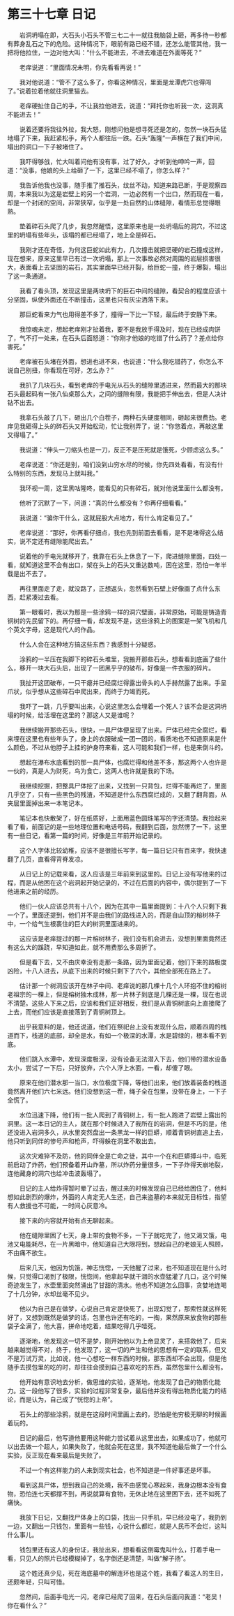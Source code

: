 # 第三十七章 日记


　　岩洞坍塌在即，大石头小石头不管三七二十一就往我脑袋上砸，再多待一秒都有葬身乱石之下的危险。这种情况下，眼前有路已经不错，还怎么能管其他，我一把将他拉住，一边对他大叫：“什么不能进去，不进去难道在外面等死？”

　　老痒说道：“里面情况未明，你先看看再说！”

　　我对他说道：“管不了这么多了，你看这种情况，里面是龙潭虎穴也得闯了。”说着拉着他就往洞里猫去。

　　老痒硬扯住自己的手，不让我拉他进去，说道：“拜托你也听我一次，这洞真不能进去！”

　　说着还要将我往外拉，我大怒，刚想问他是想寻死还是怎的，忽然一块石头猛地塌了下来，我赶紧松手，两个人都往后一跌。石头“轰隆”一声横在了我们中间，塌出的洞口一下子被堵住了。

　　我吓得够戗，忙大叫着问他有没有事，过了好久，才听到他呻吟一声，回道：“没事，他娘的头上给砸了一下，这里已经不塌了，你怎么样？”

　　我告诉他我也没事，随手推了推石头，纹丝不动，知道来路已断，于是观察四周，本来我以为这是岩壁上的另一个岩洞，一边必然有一个出口，然而现在一看，却是一个封闭的空间，非常狭窄，似乎是一处自然的山体缝隙，看情形总觉得眼熟。

　　垫着碎石头爬了几步，我忽然醒悟，这里原来也是一处坍塌后的洞穴，不过这里的坍塌有些年头，该塌的都已经塌了，地上全是碎石。

　　我刚才还在奇怪，为何这巨蛇如此有力，几次撞击就把坚硬的岩石撞成这样，现在想来，原来这里早已有过一次坍塌，那上一次事故必然对周围的岩层损害很大，表面看上去坚固的岩石，其实里面早已经开裂，给巨蛇一撞，终于爆裂，塌出了这一条通道。

　　我看了看头顶，发现这里是两块坍下的巨石中间的缝隙，看契合的程度应该十分坚固，纵使外面还在不断撞击，这里也只有灰尘洒落下来。

　　那巨蛇看来力气也用得差不多了，撞得一下比一下轻，最后终于安静下来。

　　我惊魂未定，想起老痒刚才扯着我，要不是我放手得及时，现在已经成肉饼了，气不打一处来，在石头后面怒道：“你刚才他娘的吃错了什么药了？差点给你害死。”

　　老痒被石头堵在外面，想进也进不来，也说道：“什么我吃错药了，你怎么不说自己别扭，你看现在可好，怎么办？”

　　我扒了几块石头，看到老痒的手电光从石头的缝隙里透进来，然而最大的那块石头最起码有一张八仙桌那么大，之间的缝隙有限，我能把手伸出去，但是人决计钻不出去。

　　我拿石头敲了几下，砸出几个白茬子，两种石头硬度相同，砸起来很费劲。老痒见我砸得上头的碎石头又开始松动，忙让我别弄了，说：“你悠着点，再敲这里又得塌了。”

　　我说道：“伸头一刀缩头也是一刀，反正不是压死就是饿死，少顾虑这么多。”

　　老痒说道：“你还是别，咱们没到山穷水尽的时候，你先四处看看，有没有什么特别的东西，发现马上就叫我。”

　　我环视一周，这里黑咕隆咚，能看见的只有碎石，就对他说里面什么都没有。

　　他听了沉默了一下，问道：“真的什么都没有？你再仔细看看。”

　　我说道：“骗你干什么，这就屁股大点地方，有什么肯定看见了。”

　　老痒说道：“那好，你再看仔细点，我也先到前面去看看，是不是堵得这么结实，说不定还有缝隙能爬出去。”

　　说着他的手电光就移开了，我靠在石头上休息了一下，爬进缝隙里面，四处一看，就知道这里不会有出口，架在头上的石头又重达数吨，困在这里，恐怕一年半载是出不去了。

　　再往里面走了走，就没路了，正想返头，忽然看到石壁上好像画了点什么东西，赶紧凑过去看。

　　第一眼看时，我以为那是一些涂鸦一样的洞穴壁画，非常原始，可能是铸造青铜树的先民留下的。再仔细一看，却发现不是，这些涂鸦上的图案是一架飞机和几个英文字母，这是现代人的作品。

　　什么人会在这种地方搞这些东西？我感到十分疑惑。

　　涂鸦的一半压在我脚下的碎石头堆里，我搬开那些石头，想看看到底画了些什么，移开一块大石头后，出现了一团黑乎乎的破布，好像是一件衣服的碎片。

　　我扯开这团破布，一只干瘪并已经腐烂得露出骨头的人手赫然露了出来。手呈爪状，似乎想从这些碎石中爬出来，而终于力竭而死。

　　我吓了一跳，几乎要叫出来，心说这里怎么会埋着一个死人？该不会是这洞坍塌的时候，给活埋在这里的？那这人又是谁呢？

　　我继续搬开那些石头，很快，一具尸体便呈现了出来。尸体已经完全腐烂，看来埋在这里也有些年头了，身上的衣服破成一团一团的，看质地也不知道原来是什么颜色，不过从他脖子上挂的护身符来看，这人可能和我们一样，也是来倒斗的。

　　想起在瀑布水底看到的那一具尸体，也腐烂得和他差不多，那这两个人也许是一伙的，真是人为财死，鸟为食亡，这两人也许就是我的下场。

　　我继续挖掘，把整具尸体挖了出来，又找到一只背包，烂得不能再烂了，里面几乎空了，只有一些黑色的残渣，不知道是什么东西腐烂成的，又翻了翻背面，从夹层里面掉出来一本笔记本。

　　笔记本也快散架了，好在纸质好，上面用蓝色圆珠笔写的字还清楚。我捡起来看了看，前面记的是一些地理位置和电话号码，我翻到后面，忽然愣了一下，这里有一些日记，看第一篇的时间，好像是三年前开始记录的。

　　这个人字体比较幼稚，应该不是很擅长写字，每一篇日记只有百来字，我快速翻了几页，直看得背脊发凉。

　　从日记上的记载来看，这人应该是三年前来到这里的。日记上没有写他来的过程，而是从他困在这个岩洞起开始记录的，不过在后面的内容中，偶尔提到了一下他进来之前的经历。

　　他们一伙人应该总共有十八个，因为在其中一篇里面提到：十八个人只剩下我一个了。里面还提到，他们并不是由我们的路线进入的，而是自山顶的榕树林子中，一个给气生根裹住的巨大的树洞里面进来的。

　　这应该是老痒提过的那一片榕树林子，我们没有机会进去，没想到里面竟然还有这么大的蹊跷，早知道如此，就不用费那么多周折了。

　　但是看下去，又不由庆幸没有走那一条路，因为里面记着，他们下来的路极度凶险，十八人进去，从底下出来的时候只剩下了六个，其他全部死在路上了。

　　估计那一个树洞应该开在林子中间、老痒说的那几棵十几个人环抱不住的榕树老祖宗的一棵上，但是榕树独木成林，那一片林子到底是几棵还是一棵，现在也说不清楚。这些人下来之后，应该和我们正好相反，我们是从青铜树底向上直接爬了上去，而他们应该是直接落到了青铜树顶上。

　　出乎我意料的是，他还说道，他们在祭祀台上没有发现什么后，顺着四周的栈道而下，栈道的底部，却全是水，有如一个极深的水潭，水是碧绿的，根本看不到底。

　　他们跳入水潭中，发现深度极深，没有设备无法潜入下去，他们带的潜水设备太小，尝试了一下后，只好放弃，六个人浮上水面，一看，却傻了眼。

　　原来在他们潜水那一当口，水位极度下降，等他们出来，他们放着装备的栈道竟然离开他们六七米远。他们没想到这一茬，绳子全在包里，没带在身上，一下子全慌了。

　　水位迅速下降，他们有一批人爬到了青铜树上，有一批人跑进了岩壁上露出的洞里。这一本日记的主人，就在那个时候进入了我所在的岩洞，但是不巧的是，他还没进入岩洞多久，从水里突然盘出一条黑龙一样的巨蟒，顺着青铜树直追上去，他只听到同伴的惨号声和枪声，吓得躲在洞里不敢出去。

　　这次灾难猝不及防，他的同伴全是亡命之徒，其中一个在和巨蟒搏斗中，临死前启动了炸药，他们预备着开山炸墓，所以炸药分量很多，一下子炸得天崩地裂，连他藏身的洞穴也给冲击波轰塌了。

　　日记的主人给炸得暂时晕了过去，醒过来的时候发现自己已经给困住了，他料想如此剧烈的爆炸，外面的人肯定无人生还，自己来盗墓的本来就无目标性，指望有人救援也不可能，一时间心灰意冷。

　　接下来的内容就开始有点无聊起来。

　　他在缝隙里困了七天，身上带的食物不多，一下子就吃完了，他又渴又饿，电池又电能耗尽，在一片黑暗中，他知道自己大限将到，想起自己的老娘无人照顾，不由痛不欲生。

　　后来几天，他因为饥饿，神志恍惚，一天他醒了过来，也不知道现在是什么时候，只觉得口渴到了极限，恍惚间，他拿起早就干涸的水壶猛灌了几口，这个时候奇迹发生了，水壶里面突然涌出了甘甜的清水。他也不知道怎么回事，贪婪地连喝了十几分钟，水却丝毫不见少。

　　他以为自己是在做梦，心说自己肯定是快死了，出现幻觉了，那索性就这样死好了，又想到既然是做梦的话，包里也许还有吃的，一掏，果然原来放食物的那些袋子全满了，他大喜，拼命地吃着，结果吃得几乎噎死。

　　逐渐地，他发现这一切不是梦，刚开始他以为上帝显灵了，来搭救他了，后来越来越觉得不对，终于，他发现了，这一切的产生和他的思想有一定的联系，但又不是万试万灵，比如说，他一心想吃一样东西的时候，那东西却不会出现，但是他随手去摸包里的吃的时，却往往会摸到自己喜欢吃的东西，虽然包里什么都没有。

　　他开始有意识地去分析，做思维的实验，逐渐地，他发现了自己的物质化能力。这一段他写了很多，实验的过程非常复杂，最后他并没有得出物质化能力的结论，而是认为，自己成了“恍惚的上帝”。

　　石头上的那些涂鸦，就是在这段时间里画上去的，恐怕是他穷极无聊的时候画着玩的。

　　日记的最后，他写道他要用这种能力尝试着从这里出去，如果成功了，他就可以出去做一个超人，如果失败了，他就会死在这里，我不知道他最后做了一个什么实验，反正现在看来最后是失败了。

　　不过一个有这样能力的人来到现实社会，也不知道是一件好事还是坏事。

　　看到这具尸体，想到我自己的处境，我不由感觉心寒起来，我身边根本没有食物，恐怕连七天都撑不到，再说就算有食物，无休止地在这里困下去，还不如死了痛快。

　　我放下日记，又翻找尸体身上的口袋，找出一只手机，早已经没电了，我扔到一边，又翻出一只钱包，里面有一些钱，心说什么都烂，就是人民币不会烂，这叫什么事儿。

　　钱包里还有这人的身份证，我扯出来，想看看这倒霉鬼叫什么，打着手电一看，只见人的照片已经模糊掉了，名字倒还是清楚，叫做“解子扬”。

　　这个姓还真少见，死在海底墓中的解连环也是这个姓，我看了看这人的生日，还颇年轻，只叫可惜。

　　忽然间，后面手电光一闪，老痒已经爬了回来，在石头后面问我道：“老吴！你在看什么？”

